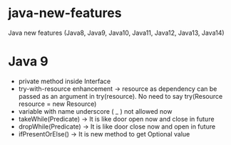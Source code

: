 # java-new-features
Java new features (Java8, Java9, Java10, Java11, Java12, Java13, Java14)


# Java 9

- private method inside Interface
- try-with-resource enhancement -> resource as dependency can be passed as an argument in try(resource). No need to say try(Resource resource = new Resource)
- variable with name underscore ( _ ) not allowed now
- takeWhile(Predicate) -> It is like door open now and close in future
- dropWhile(Predicate) -> It is like door close now and open in future
- ifPresentOrElse() -> It is new method to get Optional value
